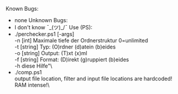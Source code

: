 Known Bugs:
- none
Unknown Bugs:
- I don't know ¯\_(ツ)_/¯
Use (PS):
- ./perchecker.ps1 [-args]\
    -n [int] Maximale tiefe der Ordnerstruktur 0=unlimited\
    -t [string] Typ: (O)rdner (d)atein (b)eides\
    -o [string] Output: (T)xt (x)ml\
    -f [string] Format: (D)irekt (g)ruppiert (b)eides\
    -h diese Hilfe"\
- ./comp.ps1\
  output file location, filter and input file locations are hardcoded!\
  RAM intense!\


